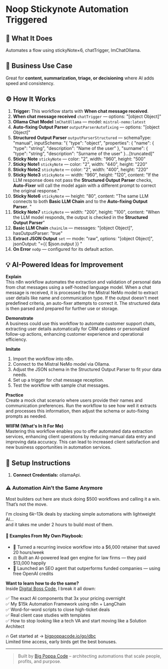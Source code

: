 # Noop Stickynote Automation Triggered
  ## 🚀 What It Does
  Automates a flow using stickyNote×6, chatTrigger, lmChatOllama.
  
  ## 💼 Business Use Case
  Great for **content, summarization, triage, or decisioning** where AI adds speed and consistency.
  
  ## ⚙️ How It Works
  1. **Trigger:** This workflow starts with **When chat message received**.
  2. **When chat message received** `chatTrigger` — options: "[object Object]"
3. **Ollama Chat Model** `lmChatOllama` — model: `mistral-nemo:latest`
4. **Auto-fixing Output Parser** `outputParserAutofixing` — options: "[object Object]"
5. **Structured Output Parser** `outputParserStructured` — schemaType: "manual", inputSchema: "{
 "type": "object",
 "properties": {
 "name": {
 "type": "string",
 "description": "Name of the user"
 },
 "surname": {
 "type": "string",
 "description": "Surname of the user"
 }…[truncated]"
6. **Sticky Note** `stickyNote` — color: "2", width: "960", height: "500"
7. **Sticky Note1** `stickyNote` — color: "2", width: "440", height: "220"
8. **Sticky Note2** `stickyNote` — color: "2", width: "400", height: "220"
9. **Sticky Note3** `stickyNote` — width: "960", height: "120", content: "If the LLM response does not pass 
the **Structured Output Parser** checks,
**Auto-Fixer** will call the model again with a different 
prompt to correct the original response."
10. **Sticky Note6** `stickyNote` — height: "80", content: "The same LLM connects to both **Basic LLM Chain** and to the **Auto-fixing Output Parser**. 
"
11. **Sticky Note7** `stickyNote` — width: "200", height: "100", content: "When the LLM model responds, the output is checked in the **Structured Output Parser**"
12. **Basic LLM Chain** `chainLlm` — messages: "[object Object]", hasOutputParser: "true"
13. **Extract JSON Output** `set` — mode: "raw", options: "[object Object]", jsonOutput: "={{ $json.output }}
"
14. **On Error** `noOp` — configured for its default action.
  
  ## 💡 AI-Powered Ideas for Improvement
  **Explain**  
This n8n workflow automates the extraction and validation of personal data from chat messages using a self-hosted language model. When a chat message is received, it is processed by the Mistral NeMo model to extract user details like name and communication type. If the output doesn't meet predefined criteria, an auto-fixer attempts to correct it. The structured data is then parsed and prepared for further use or storage.

**Demonstrate**  
A business could use this workflow to automate customer support chats, extracting user details automatically for CRM updates or personalized follow-up actions, enhancing customer experience and operational efficiency.

**Imitate**  
1. Import the workflow into n8n.  
2. Connect to the Mistral NeMo model via Ollama.  
3. Adjust the JSON schema in the Structured Output Parser to fit your data needs.  
4. Set up a trigger for chat message reception.  
5. Test the workflow with sample chat messages.

**Practice**  
Create a mock chat scenario where users provide their names and communication preferences. Run the workflow to see how well it extracts and processes this information, then adjust the schema or auto-fixing prompts as needed.

**WIIFM (What's In It For Me)**  
Mastering this workflow enables you to offer automated data extraction services, enhancing client operations by reducing manual data entry and improving data accuracy. This can lead to increased client satisfaction and new business opportunities in automation services.
  
  ## 🔧 Setup Instructions
  1. **Connect Credentials:** ollamaApi.
  
### ⚠️ Automation Ain’t the Same Anymore

Most builders out here are stuck doing $500 workflows and calling it a win.  
That’s not the move.  

I'm closing $6k–$13k deals by stacking simple automations with lightweight AI...  
and it takes me under 2 hours to build most of them.

#### 🧠 Examples From My Own Playbook:
- 🔁 Turned a recurring invoice workflow into a $6,000 retainer that saved 20 hours/week  
- ⚖️ Built an AI-powered lead gen engine for law firms — they paid $13,000 happily  
- 🚀 Launched an SEO agent that outperforms funded companies — using free OpenAI credits  

**Want to learn how to do the same?**  
Inside [Digital Boss Code](https://bigpoppacode.io/go/dbc), I break it all down:

✅ The exact AI components that 3x your pricing overnight  
✅ My $15k Automation Framework using n8n + LangChain  
✅ Word-for-word scripts to close high-ticket deals  
✅ Real client case studies with templates  
✅ How to stop looking like a tech VA and start moving like a Solution Architect  

🔥 Get started at → [bigpoppacode.io/go/dbc](https://bigpoppacode.io/go/dbc)  
Limited time access, early birds get the best bonuses.

---
> Built by [Big Poppa Code](https://bigpoppacode.io) – architecting automations that scale people, profits, and purpose.
  